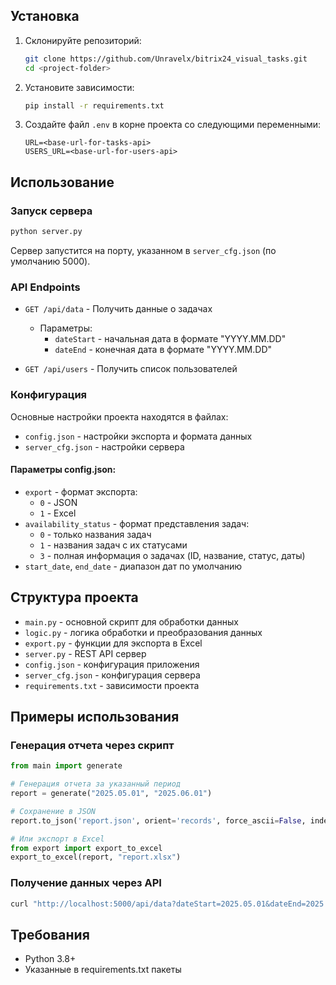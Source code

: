 ## Установка

1. Склонируйте репозиторий:
   ```bash
   git clone https://github.com/Unravelx/bitrix24_visual_tasks.git
   cd <project-folder>
   ```

2. Установите зависимости:
   ```bash
   pip install -r requirements.txt
   ```

3. Создайте файл `.env` в корне проекта со следующими переменными:
   ```
   URL=<base-url-for-tasks-api>
   USERS_URL=<base-url-for-users-api>
   ```

## Использование

### Запуск сервера
```bash
python server.py
```

Сервер запустится на порту, указанном в `server_cfg.json` (по умолчанию 5000).

### API Endpoints

- `GET /api/data` - Получить данные о задачах
  - Параметры:
    - `dateStart` - начальная дата в формате "YYYY.MM.DD"
    - `dateEnd` - конечная дата в формате "YYYY.MM.DD"

- `GET /api/users` - Получить список пользователей

### Конфигурация

Основные настройки проекта находятся в файлах:
- `config.json` - настройки экспорта и формата данных
- `server_cfg.json` - настройки сервера

#### Параметры config.json:
- `export` - формат экспорта:
  - `0` - JSON
  - `1` - Excel
- `availability_status` - формат представления задач:
  - `0` - только названия задач
  - `1` - названия задач с их статусами
  - `3` - полная информация о задачах (ID, название, статус, даты)
- `start_date`, `end_date` - диапазон дат по умолчанию

## Структура проекта

- `main.py` - основной скрипт для обработки данных
- `logic.py` - логика обработки и преобразования данных
- `export.py` - функции для экспорта в Excel
- `server.py` - REST API сервер
- `config.json` - конфигурация приложения
- `server_cfg.json` - конфигурация сервера
- `requirements.txt` - зависимости проекта

## Примеры использования

### Генерация отчета через скрипт
```python
from main import generate

# Генерация отчета за указанный период
report = generate("2025.05.01", "2025.06.01")

# Сохранение в JSON
report.to_json('report.json', orient='records', force_ascii=False, indent=2)

# Или экспорт в Excel
from export import export_to_excel
export_to_excel(report, "report.xlsx")
```

### Получение данных через API
```bash
curl "http://localhost:5000/api/data?dateStart=2025.05.01&dateEnd=2025.06.01"
```

## Требования

- Python 3.8+
- Указанные в requirements.txt пакеты
